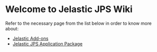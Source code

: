 # Welcome to Jelastic JPS Wiki

Refer to the necessary page from the list below in order to know more about:
- [Jelastic Add-ons](https://github.com/jelastic-jps/jpswiki/wiki/Jelastic-Addons)
- [Jelastic JPS Application Package](https://github.com/jelastic-jps/jpswiki/wiki/Jelastic-JPS-Application-Package)
